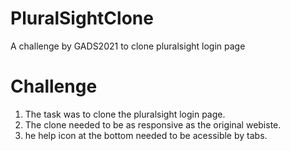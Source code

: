# PluralSightClone
A challenge by GADS2021 to clone pluralsight login page
# Challenge
1. The task was to clone the pluralsight login page.
2. The clone needed to be as responsive as the original webiste.
3. he help icon at the bottom needed to be acessible by tabs.

